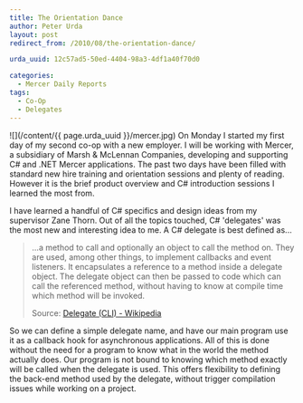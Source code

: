 ```yaml
---
title: The Orientation Dance
author: Peter Urda
layout: post
redirect_from: /2010/08/the-orientation-dance/

urda_uuid: 12c57ad5-50ed-4404-98a3-4df1a40f70d0

categories:
  - Mercer Daily Reports
tags:
  - Co-Op
  - Delegates
---
```




![](/content/{{ page.urda_uuid }}/mercer.jpg) On Monday I started my first day
of my second co-op with a new employer. I will be working with Mercer, a
subsidiary of Marsh & McLennan Companies, developing and supporting C# and .NET
Mercer applications. The past two days have been filled with standard new hire
training and orientation sessions and plenty of reading. However it is the brief
product overview and C# introduction sessions I learned the most from.

I have learned a handful of C# specifics and design ideas from my supervisor
Zane Thorn. Out of all the topics touched, C# 'delegates' was the most new and
interesting idea to me. A C# delegate is best defined as...

> ...a method to call and optionally an object to call the method on.
> They are used, among other things, to implement callbacks and event listeners.
> It encapsulates a reference to a method inside a delegate object. The delegate
> object can then be passed to code which can call the referenced method,
> without having to know at compile time which method will be invoked.
>
> Source: [Delegate (CLI) - Wikipedia][1]

So we can define a simple delegate name, and have our main program use it as a
callback hook for asynchronous applications. All of this is done without the
need for a program to know what in the world the method actually does. Our
program is not bound to knowing which method exactly will be called when the
delegate is used. This offers flexibility to defining the back-end method used
by the delegate, without trigger compilation issues while working on a project.


[1]: http://en.wikipedia.org/w/index.php?title=Delegate_%28.NET%29&oldid=380252993
